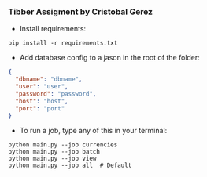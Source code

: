 ### Tibber Assigment by Cristobal Gerez

- Install requirements:
```cli
pip install -r requirements.txt
```

- Add database config to a jason in the root of the folder:
```json 
{
  "dbname": "dbname",
  "user": "user",
  "password": "password",
  "host": "host",
  "port": "port"
}
```

- To run a job, type any of this in your terminal:

```cli
python main.py --job currencies
python main.py --job batch
python main.py --job view
python main.py --job all  # Default
```

